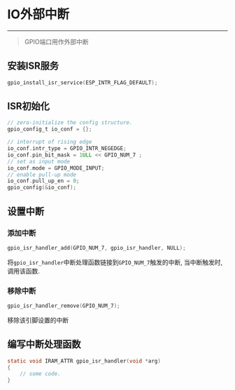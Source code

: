 # IO外部中断
----

> GPIO端口用作外部中断

## 安装ISR服务

```c
gpio_install_isr_service(ESP_INTR_FLAG_DEFAULT);
```

## ISR初始化

```c
// zero-initialize the config structure.
gpio_config_t io_conf = {};

// interrupt of rising edge
io_conf.intr_type = GPIO_INTR_NEGEDGE;
io_conf.pin_bit_mask = 1ULL << GPIO_NUM_7 ;
// set as input mode
io_conf.mode = GPIO_MODE_INPUT;
// enable pull-up mode
io_conf.pull_up_en = 0;
gpio_config(&io_conf);
```

## 设置中断

### 添加中断

```c
gpio_isr_handler_add(GPIO_NUM_7, gpio_isr_handler, NULL);
```
将`gpio_isr_handler`中断处理函数链接到`GPIO_NUM_7`触发的中断, 当中断触发时, 调用该函数.

### 移除中断

```c
gpio_isr_handler_remove(GPIO_NUM_7);
```
移除该引脚设置的中断

## 编写中断处理函数

```c
static void IRAM_ATTR gpio_isr_handler(void *arg)
{
    // some code.
}
```
